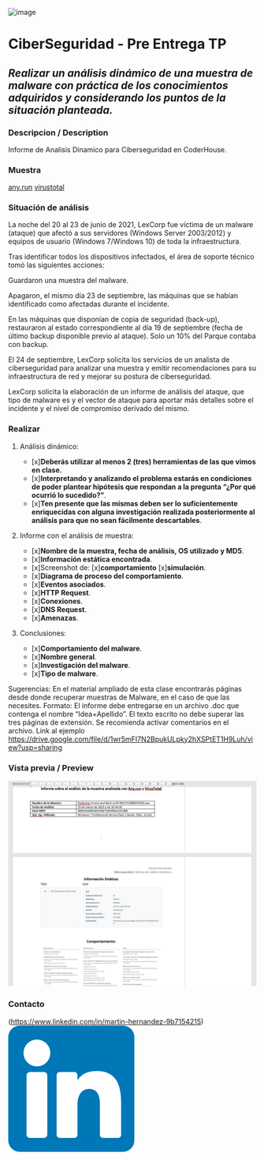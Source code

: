 ![image](/blob/main/demo.png)
# CiberSeguridad - Pre Entrega TP
## _Realizar un análisis dinámico de una muestra de malware con práctica de los conocimientos adquiridos y considerando los puntos de la situación planteada._ 

### Descripcion / Description
Informe de Analisis Dinamico para Ciberseguridad en CoderHouse. 

### Muestra
[any.run](https://app.any.run/tasks/7d89fb80-cb56-48c4-84ce-8fd24df4a380)
[virustotal](https://www.virustotal.com/gui/file/80239619c4ca44380c6269873a5b6b695585ccfcf278e0f2c72698658a3a6fd8/detection)


### Situación de análisis
La noche del 20 al 23 de junio de 2021, LexCorp fue víctima de un malware (ataque) que afectó a sus servidores (Windows Server 2003/2012) y equipos de usuario (Windows 7/Windows 10) de toda la infraestructura.

Tras identificar todos los dispositivos infectados, el área de soporte técnico tomó las siguientes acciones:

Guardaron una muestra del malware.

Apagaron, el mismo día 23 de septiembre, las máquinas que se habían identificado como afectadas durante el incidente.

En las máquinas que disponían de copia de seguridad (back-up), restauraron al estado correspondiente al día 19 de septiembre (fecha de último backup disponible previo al ataque). Solo un 10% del Parque contaba con backup.

El 24 de septiembre, LexCorp solicita los servicios de un analista de ciberseguridad para analizar una muestra y emitir recomendaciones para su infraestructura de red y mejorar su postura de ciberseguridad.

LexCorp solicita la elaboración de un informe de análisis del ataque, que tipo de malware es y el vector de ataque para aportar más detalles sobre el incidente y el nivel de compromiso derivado del mismo.

### Realizar
1. Análisis dinámico:
    - [x]**Deberás utilizar al menos 2 (tres) herramientas de las que vimos en clase.**
    - [x]**Interpretando y analizando el problema estarás en condiciones de poder plantear hipótesis que respondan a la pregunta “¿Por qué ocurrió lo sucedido?”**.
    - [x]**Ten presente que las mismas deben ser lo suficientemente enriquecidas con alguna investigación realizada posteriormente al análisis para que no sean fácilmente descartables**.


2. Informe con el análisis de muestra:
    - [x]**Nombre de la muestra, fecha de análisis, OS utilizado y MD5**.
    - [x]**Información estática encontrada**.
    - [x]Screenshot de:
            [x]**comportamiento**
            [x]**simulación**.
    - [x]**Diagrama de proceso del comportamiento**.
    - [x]**Eventos asociados**.
    - [x]**HTTP Request**.
    - [x]**Conexiones**.
    - [x]**DNS Request**.
    - [x]**Amenazas**.

3. Conclusiones:
    - [x]**Comportamiento del malware**.
    - [x]**Nombre general**.
    - [x]**Investigación del malware**.
    - [x]**Tipo de malware**.

Sugerencias: En el material ampliado de esta clase encontrarás páginas desde donde recuperar muestras de Malware, en el caso de que las necesites.
Formato: El informe debe entregarse en un archivo .doc que contenga el nombre “Idea+Apellido”. El texto escrito no debe superar las tres páginas de extensión. Se recomienda activar comentarios en el archivo.
Link al ejemplo https://drive.google.com/file/d/1wr5mFI7N2BpukULpky2hXSPtET1H9Luh/view?usp=sharing


### Vista previa / Preview
![image](/demo2.png)

 


### Contacto
(https://www.linkedin.com/in/martin-hernandez-9b7154215)
[![N|Solid](/linkedin.png)](https://www.linkedin.com/in/martin-hernandez-9b7154215)
